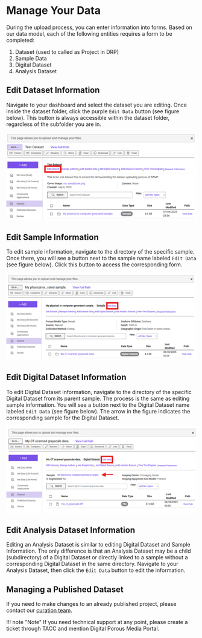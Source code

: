 # Manage Your Data

During the upload process, you can enter information into forms. Based on our data model, each of the following entities requires a form to be completed:

1. Dataset (used to called as Project in DRP)
2. Sample Data
3. Digital Dataset
4. Analysis Dataset

## Edit Dataset Information
Navigate to your dashboard and select the dataset you are editing. Once inside the dataset folder, click the purple `Edit Data` button (see figure below). This button is always accessible within the dataset folder, regardless of the subfolder you are in.

![Manage Step 1](images/manage_step1.png)

## Edit Sample Information
To edit sample information, navigate to the directory of the specific sample. Once there, you will see a button next to the sample name labeled `Edit Data` (see figure below). Click this button to access the corresponding form.

![Manage Step 2](images/manage_step2.png)

## Edit Digital Dataset Information
To edit Digital Dataset information, navigate to the directory of the specific Digital Dataset from its parent sample. The process is the same as editing sample information. You will see a button next to the Digital Dataset name labeled `Edit Data` (see figure below). The arrow in the figure indicates the corresponding sample for the Digital Dataset.

![Manage Step 3](images/manage_step3.png)

## Edit Analysis Dataset Information
Editing an Analysis Dataset is similar to editing Digital Dataset and Sample Information. The only difference is that an Analysis Dataset may be a child (subdirectory) of a Digital Dataset or directly linked to a sample without a corresponding Digital Dataset in the same directory. Navigate to your Analysis Dataset, then click the `Edit Data` button to edit the information.

## Managing a Published Dataset
If you need to make changes to an already published project, please contact our [curation team](about_us.md#data-curation-software-digital-marketing).

!!! note "Note"
    If you need technical support at any point, please create a ticket through TACC and mention Digital Porous Media Portal. 
